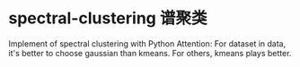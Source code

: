 # spectral-clustering 谱聚类
Implement of spectral clustering with Python
Attention: For dataset in data, it's better to choose gaussian than kmeans. For others, kmeans plays better.